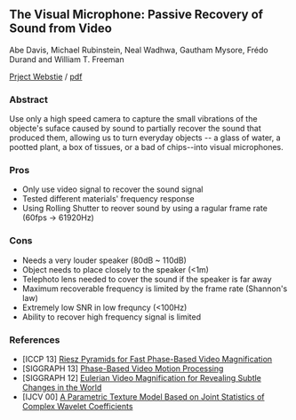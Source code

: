 ## The Visual Microphone: Passive Recovery of Sound from Video

Abe Davis, Michael Rubinstein,	Neal Wadhwa,	Gautham Mysore,	Frédo Durand and	William T. Freeman

[Prject Webstie](http://people.csail.mit.edu/mrub/VisualMic/) / [pdf](http://people.csail.mit.edu/mrub/papers/VisualMic_SIGGRAPH2014.pdf)

### Abstract
Use only a high speed camera to capture the small vibrations of the objecte's suface caused by sound to partially recover the sound that produced them, allowing us to turn everyday objects -- a glass of water, a pootted plant, a box of tissues, or a bad of chips--into visual microphones.

### Pros
- Only use video signal to recover the sound signal
- Tested different materials' frequency response
- Using Rolling Shutter to reover sound by using a ragular frame rate (60fps -> 61920Hz)

### Cons
- Needs a very louder speaker  (80dB ~ 110dB)
- Object needs to place closely to the speaker (<1m)
- Telephoto lens needed to cover the sound if the speaker is far away
- Maximum recoverable frequency is limited by the frame rate (Shannon's law)
- Extremely low SNR in low frequncy (<100Hz)
- Ability to recover high frequency signal is limited

### References
- [ICCP 13] [Riesz Pyramids for Fast Phase-Based Video Magnification](ICCP/%5B2013%5DRiesz%20Pyramids%20for%20Fast%20Phase-Based%20Video%20Magnification.md)
- [SIGGRAPH 13] [Phase-Based Video Motion Processing](%5B2013%5DPhase-Based_Video_Motion_Processing.md)
- [SIGGRAPH 12] [Eulerian Video Magnification for Revealing Subtle Changes in the World](%5B2012%5DEulerian_Video_Magnification_for_Revealing_Subtle_Changes_in_the_World.md)
- [IJCV 00] [A Parametric Texture Model Based on Joint Statistics
of Complex Wavelet Coefficients](../IJCV/%5B2000%5DA_Parametric_Texture_Model_Based_on_Joint_Statistics%20of%20Complex%20Wavelet_Coefficients.md) 
